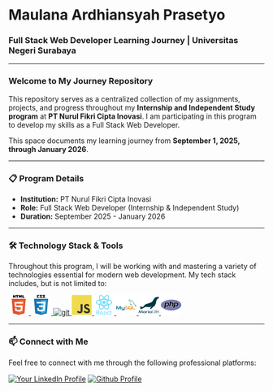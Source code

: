 # Maulana Ardhiansyah Prasetyo
### Full Stack Web Developer Learning Journey | Universitas Negeri Surabaya

---

### Welcome to My Journey Repository

This repository serves as a centralized collection of my assignments, projects, and progress throughout my **Internship and Independent Study program** at **PT Nurul Fikri Cipta Inovasi**. I am participating in this program to develop my skills as a Full Stack Web Developer.

This space documents my learning journey from **September 1, 2025, through January 2026**.

---

### 📋 Program Details

* **Institution:** PT Nurul Fikri Cipta Inovasi
* **Role:** Full Stack Web Developer (Internship & Independent Study)
* **Duration:** September 2025 - January 2026

---

### 🛠️ Technology Stack & Tools

Throughout this program, I will be working with and mastering a variety of technologies essential for modern web development. My tech stack includes, but is not limited to:

<p align="left">
  <a href="https://www.w3.org/html/" target="_blank" rel="noreferrer">
    <img src="https://raw.githubusercontent.com/devicons/devicon/master/icons/html5/html5-original-wordmark.svg" alt="html5" width="40" height="40"/>
  </a>
  <a href="https://www.w3schools.com/css/" target="_blank" rel="noreferrer">
    <img src="https://raw.githubusercontent.com/devicons/devicon/master/icons/css3/css3-original-wordmark.svg" alt="css3" width="40" height="40"/>
  </a>
  <a href="https://git-scm.com/" target="_blank" rel="noreferrer">
    <img src="https://www.vectorlogo.zone/logos/git-scm/git-scm-icon.svg" alt="git" width="40" height="40"/>
  </a>
  <a href="https://developer.mozilla.org/en-US/docs/Web/JavaScript" target="_blank" rel="noreferrer">
    <img src="https://raw.githubusercontent.com/devicons/devicon/master/icons/javascript/javascript-original.svg" alt="javascript" width="40" height="40"/>
  </a>
  <a href="https://reactjs.org/" target="_blank" rel="noreferrer">
    <img src="https://raw.githubusercontent.com/devicons/devicon/master/icons/react/react-original-wordmark.svg" alt="react" width="40" height="40"/>
  </a>
  <a href="https://www.mysql.com/" target="_blank" rel="noreferrer">
    <img src="https://raw.githubusercontent.com/devicons/devicon/master/icons/mysql/mysql-original-wordmark.svg" alt="mysql" width="40" height="40"/>
  </a>
  <a href="https://mariadb.org/" target="_blank" rel="noreferrer">
    <img src="https://raw.githubusercontent.com/devicons/devicon/master/icons/mariadb/mariadb-original-wordmark.svg" alt="mariadb" width="40" height="40"/>
  </a>
  <a href="https://www.php.net" target="_blank" rel="noreferrer">
    <img src="https://raw.githubusercontent.com/devicons/devicon/master/icons/php/php-original.svg" alt="php" width="40" height="40"/>
  </a>
</p>

---

### 📫 Connect with Me

Feel free to connect with me through the following professional platforms:

<p align="left">
<a href="www.linkedin.com/in/maulana-ardhiansyah-prasetyo" target="blank"><img align="center" src="https://raw.githubusercontent.com/rahuldkjain/github-profile-readme-generator/master/src/images/icons/Social/linked-in-alt.svg" alt="Your LinkedIn Profile" height="30" width="40" /></a>
<a href="https://github.com/22-Maulana" target="blank"><img align="center" src="https://raw.githubusercontent.com/rahuldkjain/github-profile-readme-generator/master/src/images/icons/Social/github.svg" alt="Github Profile" height="30" width="40" /></a>
</p>
